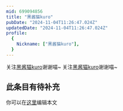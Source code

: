 ```yaml
---
mid: 699094856
title: "黑酱猫kuro"
pubDate: "2024-11-04T11:26:47.024Z"
updatedDate: "2024-11-04T11:26:47.024Z"
profile:
  {
    Nickname: ["黑酱猫kuro"],
  }
---
```


关注[黑酱猫kuro](https://space.bilibili.com/699094856)谢谢喵~ 关注[黑酱猫kuro](https://space.bilibili.com/699094856)谢谢喵~

## 此条目有待补充
你可以在[这里](https://github.com/Yuhanawa/VTuber.ICU-Content/edit/master/v/黑酱猫kuro/index.md)编辑本文
